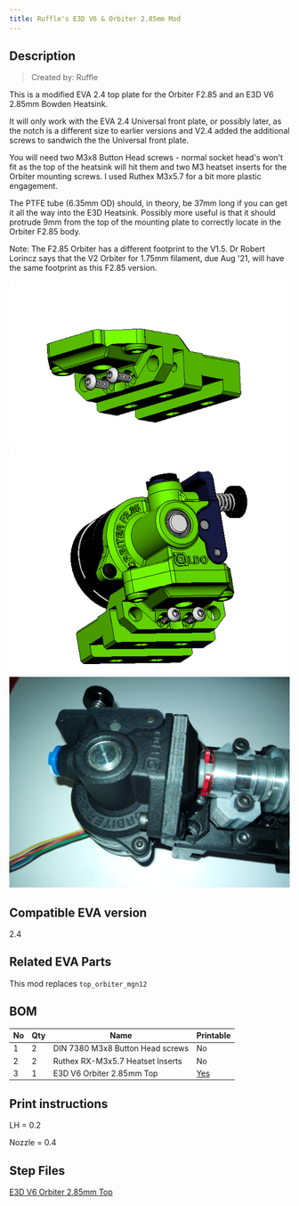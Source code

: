 ```yaml
---
title: Ruffle's E3D V6 & Orbiter 2.85mm Mod
---
```


## Description

> Created by: Ruffle

This is a modified EVA 2.4 top plate for the Orbiter F2.85 and an E3D V6 2.85mm Bowden Heatsink.

It will only work with the EVA 2.4 Universal front plate, or possibly later, as the notch is a different size to earlier versions and V2.4 added the additional screws to sandwich the the Universal front plate.

You will need two M3x8 Button Head screws - normal socket head's won't fit as the top of the heatsink will hit them and two M3 heatset inserts for the Orbiter mounting screws. I used Ruthex M3x5.7 for a bit more plastic engagement.

The PTFE tube (6.35mm OD) should, in theory, be 37mm long if you can get it all the way into the E3D Heatsink. Possibly more useful is that it should protrude 9mm from the top of the mounting plate to correctly locate in the Orbiter F2.85 body.

Note:  The F2.85 Orbiter has a different footprint to the V1.5.  Dr Robert Lorincz says that the V2 Orbiter for 1.75mm filament, due Aug '21, will have the same footprint as this F2.85 version.

![E3D V6 Orbiter 2.85mm](assets/E3D-V6-Orbiter-2.85mm.png)
![E3D V6 Orbiter 2.85mm on Mount](assets/E3D-V6-Orbiter-2.85mm-2.png)
![E3D V6 Orbiter 2.85mm Sub Assembly](assets/E3D-V6-Orbiter-2.85mm-sub-assembly.png)

## Compatible EVA version
2.4

## Related EVA Parts
This mod replaces `top_orbiter_mgn12`

## BOM
| No  | Qty | Name                             | Printable                             |
| --- | --- | -------------------------------- | ------------------------------------- |
| 1   | 2   | DIN 7380 M3x8 Button Head screws | No                                    |
| 2   | 2   | Ruthex RX-M3x5.7 Heatset Inserts | No                                    |
| 3   | 1   | E3D V6 Orbiter 2.85mm Top        | [Yes](stls/E3D-V6-Orbiter-2.85mm.stl) |

## Print instructions
LH = 0.2

Nozzle = 0.4

## Step Files
[E3D V6 Orbiter 2.85mm Top](assets/E3D-V6-Orbiter-2.85mm.stp)


